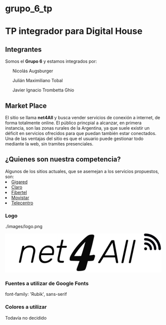 # grupo_6_tp
<h1>TP integrador para Digital House</h1>

<h2>Integrantes</h2>
Somos el <strong>Grupo 6</strong> y estamos integrados por:

<nav>
 <ul>Nicolás Augsburger</ul>
 <ul>Julián Maximiliano Tobal</ul>
 <ul>Javier Ignacio Trombetta Ghio</ul>
</nav>

<h2>Market Place</h2>
El sitio se llama <strong>net4All</strong> y busca vender servicios de conexión a internet, de forma totalmente online. El público princpial a alcanzar, en primera instancia, son las zonas rurales de la Argentina, ya que suele existir un déficit en servicios ofrecidos para que puedan también estar conectados. Una de las ventajas del sitio es que el usuario puede gestionar todo mediante la web, sin tramites presenciales.

<h2>¿Quienes son nuestra competencia?</h2>
Algunos de los sitios actuales, que se asemejan a los servicios propuestos, son:
<nav>
  <li><a href="https://www.gigared.com.ar/">Gigared</a></li>
  <li><a href="https://www.claro.com.ar/personas">Claro</a></li>
  <li><a href="https://www.cablevisionfibertel.com.ar/">Fibertel</a></li>
  <li><a href="https://www.movistar.com.ar/">Movistar</a></li>
  <li><a href="https://telecentro.com.ar/">Telecentro</a></li>
</nav>

<h3>Logo</h3>
<p>./images/logo.png</p>
<img src="https://github.com/javiertrombetta/grupo_6_tp/blob/main/public/images/logo.png" alt="Logo de net4All">

<h3>Fuentes a utilizar de Google Fonts</h2>
<link href="https://fonts.googleapis.com/css2?family=Rubik:ital,wght@0,300;0,500;1,300&display=swap" rel="stylesheet">
font-family: 'Rubik', sans-serif

<h3>Colores a utilizar</h2>
Todavía no decidido


